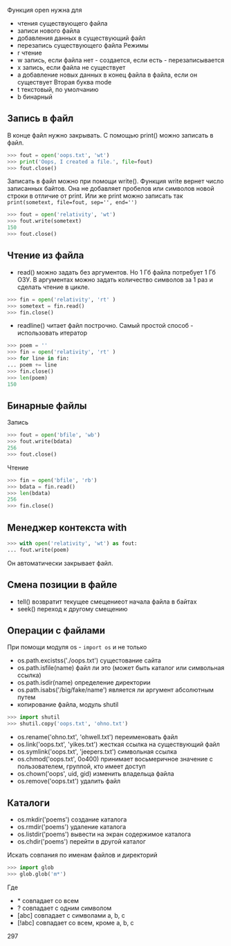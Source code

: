 Функция open нужна для
- чтения существующего файла
- записи нового файла
- добавления данных в существующий файл
- перезапись существующего файла
Режимы
- r чтение
- w запись, если файла нет - создается, если есть - перезаписывается
- x запись, если файла не существует
- a добавление новых данных в конец файла в файла, если он существует
Вторая буква mode
- t текстовый, по умолчанию
- b бинарный

## Запись в файл
В конце файл нужно закрывать. С помощью print() можно записать в файл.
```python
>>> fout = open('oops.txt', 'wt')
>>> print('Oops, I created a file.', file=fout)
>>> fout.close()
```
Записать в файл можно при помощи write(). Функция write вернет число записанных байтов. Она не добавляет пробелов или символов новой строки в отличие от print. Или же print можно записать так `print(sometext, file=fout, sep='', end='')`
```python
>>> fout = open('relativity', 'wt')
>>> fout.write(sometext)
150
>>> fout.close()
```
## Чтение из файла
- read() можно задать без аргументов. Но 1 Гб файла потребует 1 Гб ОЗУ. В аргументах можно задать количество символов за 1 раз и сделать чтение в цикле.
```python
>>> fin = open('relativity', 'rt' )
>>> sometext = fin.read()
>>> fin.close()
```
- readline() читает файл построчно. Самый простой способ - использовать итератор
```python
>>> poem = ''
>>> fin = open('relativity', 'rt' )
>>> for line in fin:
... poem += line
>>> fin.close()
>>> len(poem)
150
```

## Бинарные файлы
Запись
```python
>>> fout = open('bfile', 'wb')
>>> fout.write(bdata)
256
>>> fout.close()
```
Чтение
```python
>>> fin = open('bfile', 'rb')
>>> bdata = fin.read()
>>> len(bdata)
256
>>> fin.close()
```

## Менеджер контекста with
```python
>>> with open('relativity', 'wt') as fout:
... fout.write(poem)
```
Он автоматически закрывает файл.

## Смена позиции в файле
- tell() возвратит текущее смещениеот начала файла в байтах
- seek() переход к другому смещению

## Операции с файлами
При помощи модуля os - `import os` и не только
- os.path.excistss('./oops.txt') сущестование сайта
- os.path.isfile(name) файл ли это (может быть каталог или символьная ссылка)
- os.path.isdir(name) определение директории
- os.path.isabs('/big/fake/name') является ли аргумент абсолютным путем
- копирование файла, модуль shutil
```python
>>> import shutil
>>> shutil.copy('oops.txt', 'ohno.txt')
```
- os.rename('ohno.txt', 'ohwell.txt') переименовать файл
- os.link('oops.txt', 'yikes.txt') жесткая ссылка на существующий файл
- os.symlink('oops.txt', 'jeepers.txt') символьная ссылка
- os.chmod('oops.txt', 0o400) принимает восьмеричное значение с пользователем, группой, кто имеет доступ
- os.chown('oops', uid, gid) изменить владельца файла
- os.remove('oops.txt') удалить файл

## Каталоги
- os.mkdir('poems') создание каталога
- os.rmdir('poems') удаление каталога
- os.listdir('poems') вывести на экран содержимое каталога
- os.chdir('poems') перейти в другой каталог

Искать совпания по именам файлов и директорий
```python
>>> import glob
>>> glob.glob('m*')
```
Где
- \* совпадает со всем
- ? совпадает с одним символом
- \[abc] совпадает с символами a, b, c
- \[!abc] совпадает со всем, кроме a, b, c

297
